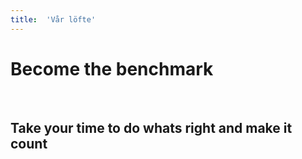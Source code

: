```yaml
---
title:	'Vår löfte'
---
```


# Become the benchmark

<br/>

## Take your time to do whats right and make it count
